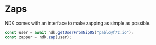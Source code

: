 # Zaps

NDK comes with an interface to make zapping as simple as possible.

```ts
const user = await ndk.getUserFromNip05("pablo@f7z.io");
const zapper = ndk.zap(user);
```